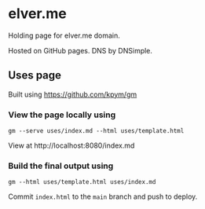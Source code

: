 # elver.me

Holding page for elver.me domain.

Hosted on GitHub pages. DNS by DNSimple.

## Uses page

Built using https://github.com/kpym/gm

### View the page locally using

    gm --serve uses/index.md --html uses/template.html

View at http://localhost:8080/index.md

### Build the final output using

    gm --html uses/template.html uses/index.md

Commit `index.html` to the `main` branch and push to deploy.
